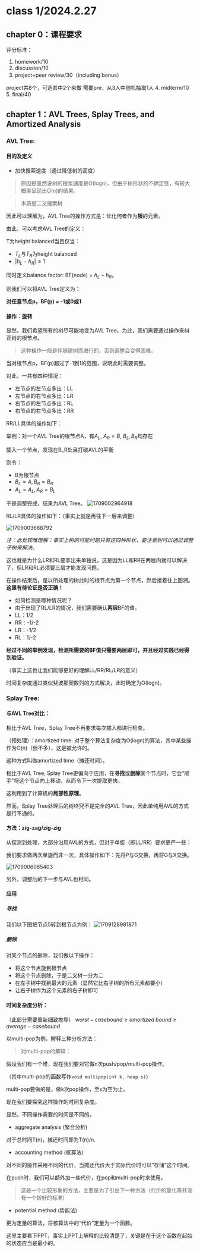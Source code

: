 # class 1/2024.2.27
## chapter 0：课程要求
评分标准：
1. homework/10
2. discussion/10
3. project+peer review/30（including bonus）

project共8个，可选其中2个来做
需要pre，从3人中随机抽取1人
4. midterm/10
5. final/40

## chapter 1：AVL Trees, Splay Trees, and Amortized Analysis
### AVL Tree:
#### 目的及定义
- 加快搜索速度（通过降低树的高度）

> 原因是虽然说树的搜索速度是O(logn)，但由于树形状的不确定性，有较大概率呈现出O(n)的结果。

> 本质是二叉搜索树

因此可以理解为，AVL Tree的操作方式是：优化何者作为**根**的元素。

由此，可以考虑AVL Tree的定义：

T为height balanced当且仅当：
- $T_L$与$T_R$为height balanced
- $|h_L-h_R|\leq 1$

同时定义balance factor: BF(node) = $h_L-h_R$。

则我们可以将AVL Tree定义为：

**对任意节点p，BF(p) = -1或0或1**

#### 操作：旋转
显然，我们希望所有的树尽可能地变为AVL Tree，为此，我们需要通过操作来纠正树的根节点。

> 这种操作一般是伴随建树而进行的，否则调整会变得困难。

当对根节点p，BF(p)超过了-1到1的范围，说明此时需要调整。

对此，一共有四种情况：
- 左节点的左节点多出：LL
- 左节点的右节点多出：LR
- 右节点的左节点多出：RL
- 右节点的右节点多出：RR

RR/LL具体的操作如下：

举例：对一个AVL Tree的根节点A，有$A_L$, $A_R=B$, $B_L,B_R$均存在

插入一个节点，发现在B_R处且打破AVL的平衡

则令：
- B为根节点
- $B_L=A, B_R=B_R$
- $A_L=A_L,A_R=B_L$

于是调整完成，结果为AVL Tree。
![1709002964918](image/class1/1709002964918.png)

RL/LR具体的操作如下：（事实上就是再往下一层来调整）

![1709003688792](image/class1/1709003688792.png)

*注：此处较难理解：事实上树的可能问题只有这四种形状，要注意到可以通过调整子树来解决。*

这也就是为什么LR和RL要拿出来单独说，这是因为LL和RR在两层内就可以解决了，但LR和RL必须要三层才能发现问题。

在操作结束后，是以所处理的树此时的根节点为第一个节点，然后接着往上回溯。
**这里有待论证是否正确！**

- 如何检测是哪种情况呢？
- 由于出现了RL/LR的情况，我们需要确认**两层**BF的值。
- LL：1/2
- RR：-1/-2
- LR：-1/2
- RL：1/-2

**经过不同的举例发现，检测所需要的BF值只需要两层即可，并且经过实践已经得到验证。**

（事实上这也让我们能够更好的理解LL/RR/RL/LR的意义）

时间复杂度通过类似斐波那契数列的方式解决，此时确定为O(logn)。

### Splay Tree:
#### 与AVL Tree对比：
相比于AVL Tree，Splay Tree不再要求每次插入都进行检查。

（预处理）：amortized time: 对于整个算法复杂度为O(logn)的算法，其中某些操作为O(n)（但不多），这是被允许的。

这种方式叫做amortized time（摊还时间）。

相比于AVL Tree, Splay Tree更偏向于应用，在**寻找**或**删除**某个节点时，它会“顺手”将这个节点向上移动，从而令下一次提取更快。

这利用到了计算机的**局部性原理**。

然而，Splay Tree处理后的树终究不是完全的AVL Tree，因此单纯用AVL的方式是行不通的。

#### 方法：zig-zag/zig-zig
从探测到处理，大部分沿用AVL的方式，但对于单旋（即LL/RR）要求更严一些：

我们要求做两次单旋而非一次，具体操作如下：先将P与G交换，再将G与X交换。

![1709006065403](image/class1/1709006065403.png)

另外，调整后的下一步与AVL也相同。

#### 应用

##### 寻找
我们以下图把节点5转到根节点为例：
![1709128981871](image/class1/1709128981871.png)

##### 删除
对某个节点的删除，我们做以下操作：

- 将这个节点旋到根节点
- 将这个节点删除，于是二叉树一分为二
- 在左子树中找到最大的元素（显然它比右子树的所有元素都要小）
- 让右子树作为这个元素的右子树即可

#### 时间复杂度分析：
（此部分需要重新细致推导）
$worst-case bound \geq amortized~bound \geq average-case bound$


以multi-pop为例，解释三种分析方法：

> 对multi-pop的解释：

假设我们有一个堆，现在我们要对它做n次push/pop/multi-pop操作。

（其中multi-pop的函数写作`void multipop(int k, heap s)`）

multi-pop要做的是，做k次pop操作，至s为空为止。

现在我们要探究这样操作的时间复杂度。

显然，不同操作需要的时间是不同的。

- aggregate analysis (聚合分析)

对于总时间T(n)，摊还时间即为T(n)/n.

- accounting method (核算法)

对不同的操作采用不同的代价，当摊还代价大于实际代价时可以“存储”这个时间。

在push时，我们可以额外加一些代价，在pop和multi-pop时来使用。

> 这是一个比较形象的方法，主要是为了引出下一种方法（代价的量化等并没有一个较好的标准）

- potential method (势能法)

更为定量的算法，将核算法中的“代价”定量为一个函数。

这里主要看下PPT，事实上PPT上解释的比较清楚了，关键是在于这个函数在起始的状态应当是最小的。